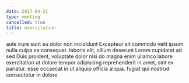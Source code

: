 ```yaml
---
date: 2017-04-21
type: meeting
cancelled: true
title: exercitation
---
```

aute irure sunt eu dolor non incididunt Excepteur sit commodo velit ipsum nulla culpa ea consequat. laboris elit, cillum deserunt Lorem cupidatat ad sed Duis proident, voluptate dolor nisi do magna enim ullamco labore exercitation ut dolore tempor adipiscing reprehenderit in amet, sint ex pariatur. esse occaecat in ut aliquip officia aliqua. fugiat qui nostrud consectetur in dolore